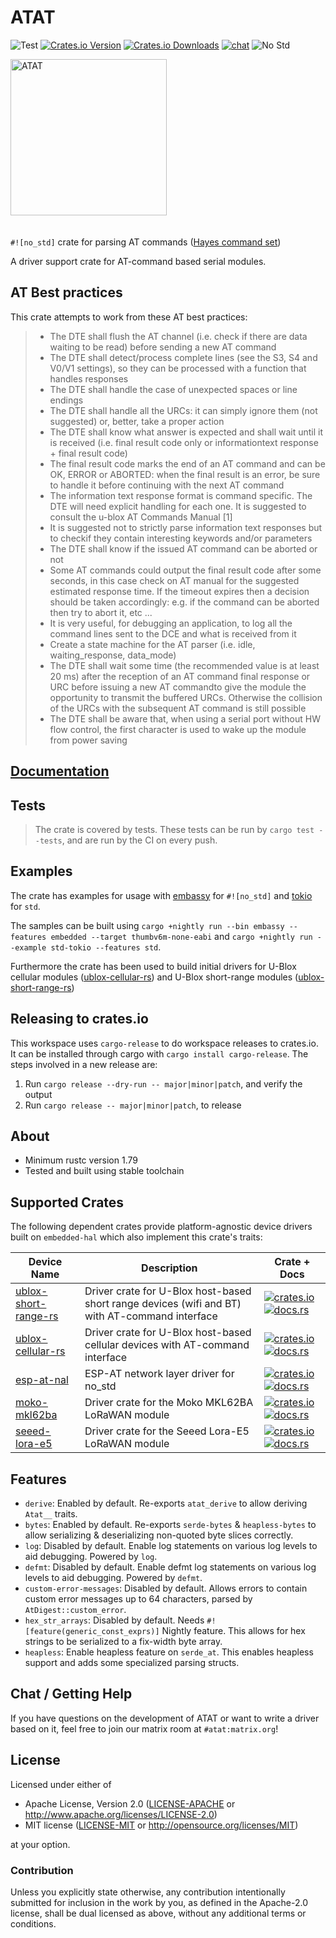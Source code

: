 # ATAT

![Test][test]
[![Crates.io Version][crates-io-badge]][crates-io]
[![Crates.io Downloads][crates-io-download-badge]][crates-io-download]
[![chat][chat-badge]][chat]
![No Std][no-std-badge]

<div>
  <img style="vertical-align:middle; padding-bottom: 20px; padding-right: 40px;"  src="https://cdn.pixabay.com/photo/2012/04/12/12/24/star-wars-29792_960_720.png" alt="ATAT" width="250" />
</div>

`#![no_std]` crate for parsing AT commands ([Hayes command set](https://en.wikipedia.org/wiki/Hayes_command_set))

A driver support crate for AT-command based serial modules.

## AT Best practices

This crate attempts to work from these AT best practices:

> - The DTE shall flush the AT channel (i.e. check if there are data waiting to be read) before sending a new AT command
> - The DTE shall detect/process complete lines (see the S3, S4 and V0/V1 settings), so they can be processed with a function that handles responses
> - The DTE shall handle the case of unexpected spaces or line endings
> - The DTE shall handle all the URCs: it can simply ignore them (not suggested) or, better, take a proper action
> - The DTE shall know what answer is expected and shall wait until it is received (i.e. final result code only or informationtext response + final result code)
> - The final result code marks the end of an AT command and can be OK, ERROR or ABORTED: when the final result is an error, be sure to handle it before continuing with the next AT command
> - The information text response format is command specific. The DTE will need explicit handling for each one. It is suggested to consult the u-blox AT Commands Manual [1]
> - It is suggested not to strictly parse information text responses but to checkif they contain interesting keywords and/or parameters
> - The DTE shall know if the issued AT command can be aborted or not
> - Some AT commands could output the final result code after some seconds, in this case check on AT manual for the suggested estimated response time. If the timeout expires then a decision should be taken accordingly: e.g. if the command can be aborted then try to abort it, etc ...
> - It is very useful, for debugging an application, to log all the command lines sent to the DCE and what is received from it
> - Create a state machine for the AT parser (i.e. idle, waiting_response, data_mode)
> - The DTE shall wait some time (the recommended value is at least 20 ms) after the reception of an AT command final response or URC before issuing a new AT commandto give the module the opportunity to transmit the buffered URCs. Otherwise the collision of the URCs with the subsequent AT command is still possible
> - The DTE shall be aware that, when using a serial port without HW flow control, the first character is used to wake up the module from power saving

## [Documentation](https://docs.rs/atat/latest)

## Tests

> The crate is covered by tests. These tests can be run by `cargo test --tests`, and are run by the CI on every push.

## Examples

The crate has examples for usage with [embassy] for `#![no_std]` and [tokio] for `std`.

The samples can be built using `cargo +nightly run --bin embassy --features embedded --target thumbv6m-none-eabi` and `cargo +nightly run --example std-tokio --features std`.

Furthermore the crate has been used to build initial drivers for U-Blox cellular modules ([ublox-cellular-rs]) and U-Blox short-range modules ([ublox-short-range-rs])

[embassy]: https://crates.io/crates/embassy-executor
[tokio]: https://crates.io/crates/tokio
[ublox-short-range-rs]: https://github.com/BlackbirdHQ/ublox-short-range-rs
[ublox-cellular-rs]: https://github.com/BlackbirdHQ/ublox-cellular-rs

## Releasing to crates.io

This workspace uses `cargo-release` to do workspace releases to crates.io. It can be installed through cargo with `cargo install cargo-release`. The steps involved in a new release are:

1. Run `cargo release --dry-run -- major|minor|patch`, and verify the output
2. Run `cargo release -- major|minor|patch`, to release

## About

- Minimum rustc version 1.79
- Tested and built using stable toolchain

## Supported Crates

The following dependent crates provide platform-agnostic device drivers built on `embedded-hal` which also implement this crate's traits:

| Device Name            | Description                                                                                    | Crate + Docs                                                                                                                                |
|------------------------|------------------------------------------------------------------------------------------------|---------------------------------------------------------------------------------------------------------------------------------------------|
| [ublox-short-range-rs] | Driver crate for U-Blox host-based short range devices (wifi and BT) with AT-command interface | [![crates.io][ublox-short-range-rs-crate-img]][ublox-short-range-rs] [![docs.rs][ublox-short-range-rs-docs-img]][ublox-short-range-rs-docs] |
| [ublox-cellular-rs]    | Driver crate for U-Blox host-based cellular devices with AT-command interface                  | [![crates.io][ublox-cellular-rs-crate-img]][ublox-cellular-rs-crates] [![docs.rs][ublox-cellular-rs-docs-img]][ublox-cellular-rs-docs]      |
| [esp-at-nal]           | ESP-AT network layer driver for no_std                                                         | [![crates.io][esp-at-nal-crate-img]][esp-at-nal-crate] [![docs.rs][esp-at-nal-docs-img]][esp-at-nal-docs]                                   |
| [moko-mkl62ba]         | Driver crate for the Moko MKL62BA LoRaWAN module                                               | [![crates.io][moko-mkl62ba-crate-img]][moko-mkl62ba-crate] [![docs.rs][moko-mkl62ba-docs-img]][moko-mkl62ba-docs]                           |     
| [seeed-lora-e5]        | Driver crate for the Seeed Lora-E5 LoRaWAN module                                              | [![crates.io][seeed-lora-e5-crate-img]][seeed-lora-e5-crate] [![docs.rs][seeed-lora-e5-docs-img]][seeed-lora-e5-docs]                       |     

[ublox-short-range-rs]: https://github.com/BlackbirdHQ/ublox-short-range-rs
[ublox-short-range-rs-crate-img]: https://img.shields.io/crates/v/ublox-short-range-rs.svg
[ublox-short-range-rs-docs-img]: https://docs.rs/ublox-short-range-rs/badge.svg
[ublox-short-range-rs-docs]: https://docs.rs/ublox-short-range-rs/
[ublox-cellular-rs]: https://github.com/BlackbirdHQ/ublox-cellular-rs
[ublox-cellular-rs-crate-img]: https://img.shields.io/crates/v/ublox-cellular-rs.svg
[ublox-cellular-rs-crates]: https://crates.io/crates/ublox-cellular-rs
[ublox-cellular-rs-docs-img]: https://docs.rs/ublox-cellular-rs/badge.svg
[ublox-cellular-rs-docs]: https://docs.rs/ublox-cellular-rs/
[espresso]: https://github.com/dbrgn/espresso
[esp-at-nal]: https://github.com/pegasus-aero/rt-esp-at-nal
[esp-at-nal-crate-img]: https://img.shields.io/crates/v/esp-at-nal.svg
[esp-at-nal-crate]: https://crates.io/crates/esp-at-nal
[esp-at-nal-docs-img]: https://docs.rs/esp-at-nal/badge.svg
[esp-at-nal-docs]: https://docs.rs/esp-at-nal/
[moko-mkl62ba]: https://github.com/mvniekerk/moko-mkl62ba-at-commands-rs
[moko-mkl62ba-crate]: https://crates.io/crates/moko-mkl62ba-at-commands-rs
[moko-mkl62ba-crate-img]: https://img.shields.io/crates/v/moko-mkl62ba-at-commands.svg
[moko-mkl62ba-docs-img]: https://docs.rs/moko-mkl62ba-at-commands/badge.svg
[moko-mkl62ba-docs]: https://docs.rs/moko-mkl62ba-at-commands/
[seeed-lora-e5]: https://github.com/mvniekerk/seeed-lora-e5-at-commands
[seeed-lora-e5-crate]: https://crates.io/crates/seeed-lora-e5-at-commands
[seeed-lora-e5-crate-img]: https://img.shields.io/crates/v/seeed-lora-e5-at-commands.svg
[seeed-lora-e5-docs-img]: https://docs.rs/seeed-lora-e5-at-commands/badge.svg
[seeed-lora-e5-docs]: https://docs.rs/seeed-lora-e5-at-commands/

## Features

- `derive`: Enabled by default. Re-exports `atat_derive` to allow deriving `Atat__` traits.
- `bytes`: Enabled by default. Re-exports `serde-bytes` & `heapless-bytes` to allow serializing & deserializing non-quoted byte slices correctly.
- `log`: Disabled by default. Enable log statements on various log levels to aid debugging. Powered by `log`.
- `defmt`: Disabled by default. Enable defmt log statements on various log levels to aid debugging. Powered by `defmt`.
- `custom-error-messages`: Disabled by default. Allows errors to contain custom error messages up to 64 characters, parsed by `AtDigest::custom_error`.
- `hex_str_arrays`: Disabled by default. Needs `#![feature(generic_const_exprs)]` Nightly feature. This allows for hex strings to be serialized to a fix-width byte array.
- `heapless`: Enable heapless feature on `serde_at`. This enables heapless support and adds some specialized parsing structs.

## Chat / Getting Help

If you have questions on the development of ATAT or want to write a driver
based on it, feel free to join our matrix room at `#atat:matrix.org`!

## License

Licensed under either of

- Apache License, Version 2.0 ([LICENSE-APACHE](LICENSE-APACHE) or
  http://www.apache.org/licenses/LICENSE-2.0)
- MIT license ([LICENSE-MIT](LICENSE-MIT) or http://opensource.org/licenses/MIT)

at your option.

### Contribution

Unless you explicitly state otherwise, any contribution intentionally submitted
for inclusion in the work by you, as defined in the Apache-2.0 license, shall be
dual licensed as above, without any additional terms or conditions.

<!-- Badges -->

[test]: https://github.com/BlackbirdHQ/atat/actions/workflows/ci.yml/badge.svg
[crates-io]: https://crates.io/crates/atat
[chat]: https://matrix.to/#/!ocRyOwQJhEWrphujkM:matrix.org?via=chat.berline.rs&via=matrix.org
[chat-badge]: https://img.shields.io/badge/chat-atat%3Amatrix.org-brightgreen
[crates-io-badge]: https://img.shields.io/crates/v/atat.svg?maxAge=3600
[crates-io-download]: https://crates.io/crates/atat
[crates-io-download-badge]: https://img.shields.io/crates/d/atat.svg?maxAge=3600
[no-std-badge]: https://img.shields.io/badge/no__std-yes-blue
